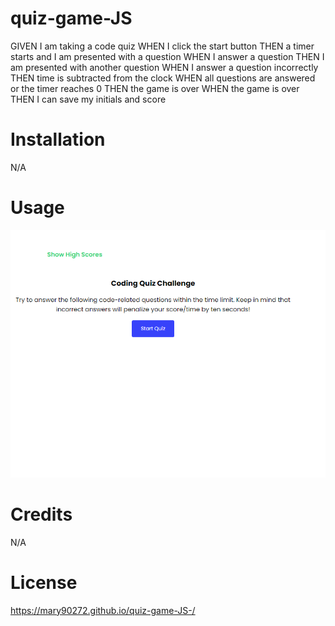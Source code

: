 # quiz-game-JS
GIVEN I am taking a code quiz
WHEN I click the start button
THEN a timer starts and I am presented with a question
WHEN I answer a question
THEN I am presented with another question
WHEN I answer a question incorrectly
THEN time is subtracted from the clock
WHEN all questions are answered or the timer reaches 0
THEN the game is over
WHEN the game is over
THEN I can save my initials and score
# Installation
N/A
# Usage
![alt text](assets/screenshot/Screenshot_20221107_111241.png)

# Credits
N/A

# License
https://mary90272.github.io/quiz-game-JS-/
